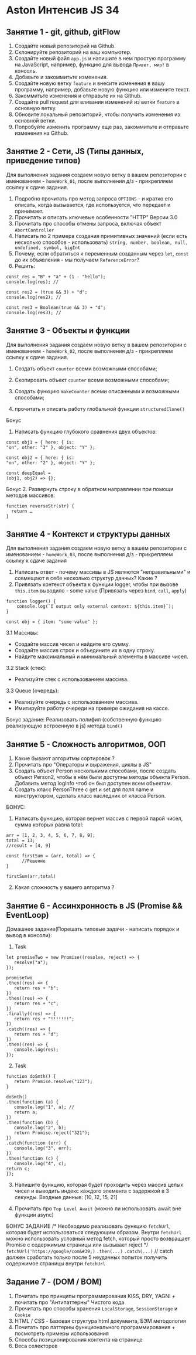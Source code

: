 # Aston Интенсив JS 34

## Занятие  1 - git, github, gitFlow

1. Создайте новый репозиторий на Github.
2. Склонируйте репозиторий на ваш компьютер.
3. Создайте новый файл `app.js` и напишите в нем простую программу на JavaScript, например, функцию для вывода `Привет, мир!` в консоль.
4. Добавьте и закоммитьте изменения.
5. Создайте новую ветку `feature` и внесите изменения в вашу программу, например, добавьте новую функцию или измените текст.
6. Закоммитьте изменения и отправьте их на Github.
7. Создайте pull request для вливания изменений из ветки `feature` в основную ветку.
8. Обновите локальный репозиторий, чтобы получить изменения из основной ветки.
9. Попробуйте изменить программу еще раз, закоммитьте и отправьте изменения на Github.

## Занятие 2 - Сети, JS (Типы данных, приведение типов)

Для выполнения задания создаем новую ветку в вашем репозитории с именованием - `homeWork_01`, после выполнения д/з - прикрепляем ссылку к сдаче задания.

1. Подробно прочитать про метод запроса `OPTIONS` - и кратко его описать, когда вызывается, где используется, что передает и принимает. 
2. Прочитать и описать ключевые особенности "HTTP" Версии 3.0
3. Прочитать про способы отмены запроса, включая объект `AbortController`
3. Написать по 2 примера создания примитивных значений (если есть несколько способов - использовать) `string, number, boolean, null, undefined, symbol, bigInt`
4. Почему, если обратиться к переменным созданным через `let`, `const` до их объявления - мы получаем `ReferenceError`? 
5. Решить: 

```
const res = "B" + "a" + (1 - "hello");
console.log(res); //
```

```
const res2 = (true && 3) + "d";
console.log(res2); //
```

```
const res3 = Boolean(true && 3) + "d";
console.log(res3); //
```

## Занятие 3 - Объекты и функции

Для выполнения задания создаем новую ветку в вашем репозитории с именованием - `homeWork_02`, после выполнения д/з - прикрепляем ссылку к сдаче задания.

1. Создать объект `counter` всеми возможными способами;

2. Скопировать объект `counter` всеми возможными способами;

3. Создать функцию `makeCounter` всеми описанными и возможными способами;

4. прочитать и описать работу глобальной функции `structuredClone()`

Бонус
1. Написать функцию глубокого сравнения двух объектов:

```
const obj1 = { here: { is:
"on", other: "3" }, object: "Y" };
```

```
const obj2 = { here: { is:
"on", other: "2" }, object: "Y" };
```

```
const deepEqual =
(obj1, obj2) => {};
```



Бонус 
2. Развернуть строку в обратном направлении при помощи методов массивов:

```
function reverseStr(str) {
  return …
}
```

## Занятие 4 - Контекст и структуры данных

Для выполнения задания создаем новую ветку в вашем репозитории с именованием - `homeWork_03`, после выполнения д/з - прикрепляем ссылку к сдаче задания

1. Написать ответ - почему массивы в JS являются "неправильными" и совмещают в себе несколько структур данных? Какие ?
2. Привязать контекст объекта к функции logger, чтобы при вызове `this.item` выводило - some value (Привязать через `bind`, `call`, `apply`)

```
function logger() {
    console.log(`I output only external context: ${this.item}`);
}
```

```
const obj = { item: "some value" };
```

3.1 Массивы:

- Создайте массив чисел и найдите его сумму.
- Создайте массив строк и объедините их в одну строку.
- Найдите максимальный и минимальный элементы в массиве чисел.

3.2 Stack (стек):

- Реализуйте стек с использованием массива.

3.3 Queue (очередь):

- Реализуйте очередь с использованием массива.
- Имитируйте работу очереди на примере ожидания на кассе.

Бонус задание: Реализовать полифил (собственную функцию реализующую встроенную в js) метода `bind()`

## Занятие 5 - Сложность алгоритмов, ООП

1. Какие бывают алгоритмы сортировок ? 
2. Прочитать про "Операторы и выражения, циклы в JS"
3. Создать объект Person несколькими способами, после создать объект Person2, чтобы в нём были доступны методы объекта Person. Добавить метод logInfo чтоб он был доступен всем объектам.
4. Создать класс PersonThree c get и set для поля name и конструктором, сделать класс наследник от класса Person.

БОНУС: 
1. Написать функцию, которая вернет массив с первой парой чисел, сумма которых равна total:
```
arr = [1, 2, 3, 4, 5, 6, 7, 8, 9];
total = 13;
//result = [4, 9]
```

```
const firstSum = (arr, total) => {
      //Решение
}
```

```
firstSum(arr,total)
```

2. Какая сложность у вашего алгоритма ?

## Занятие 6 - Ассинхронность в JS (Promise && EventLoop)

Домашнее задание(Порешать типовые задачи - написать порядок и вывод в консоли): 

1. Task
```
let promiseTwo = new Promise((resolve, reject) => {
   resolve("a");
});
```

```
promiseTwo
.then((res) => {
   return res + "b";
})
.then((res) => {
   return res + "с";
})
.finally((res) => {
   return res + "!!!!!!!";
})
.catch((res) => {
   return res + "d";
})
.then((res) => {
   console.log(res);
});
```

2. Task
```
function doSmth() {
   return Promise.resolve("123");
}
```

```
doSmth()
.then(function (a) {
   console.log("1", a); //
   return a;
})
.then(function (b) {
   console.log("2", b);
   return Promise.reject("321");
})
.catch(function (err) {
   console.log("3", err);
})
.then(function (c) {
   console.log("4", c);
return c;
});
```

3. Напишите функцию, которая будет проходить через массив целых чисел и выводить индекс каждого элемента с задержкой в 3 секунды.
Входные данные: [10, 12, 15, 21]

4. Прочитать про `Top Level Await` (можно ли использовать await вне функции async)

БОНУС ЗАДАНИЕ 
/* Необходимо реализовать функцию `fetchUrl`, которая будет использоваться следующим образом.
Внутри `fetchUrl` можно использовать условный метод fetch, который просто возвращает
Promise с содержимым страницы или вызывает reject */
`fetchUrl('https://google/com&#39;)`
`.then(...)`
`.catch(...)` // сatch должен сработать только после 5 неудачных попыток
получить содержимое страницы внутри `fetchUrl`

## Задание 7 - (DOM / BOM)

1. Почитать про принципы программирования KISS, DRY, YAGNI + почитать про "Антипаттерны" Чистого кода
2. Прочитать про способы хранения `LocalStorage`, `SessionStorage` и `Cookie`
3. HTML / CSS - Базовая структура html документа, БЭМ методология
4. Почитать про паттерны функционального программирования + посмотреть примеры использования
5. Способы позиционирования контента на странице
6. Веса селекторов
